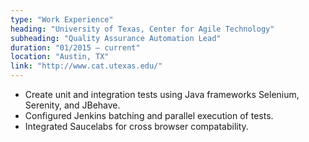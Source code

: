 ```yaml
---
type: "Work Experience"
heading: "University of Texas, Center for Agile Technology"
subheading: "Quality Assurance Automation Lead"
duration: "01/2015 – current"
location: "Austin, TX"
link: "http://www.cat.utexas.edu/"
---
```


+ Create unit and integration tests using Java frameworks Selenium, Serenity, and JBehave. 
+ Configured Jenkins batching and parallel execution of tests.
+ Integrated Saucelabs for cross browser compatability.